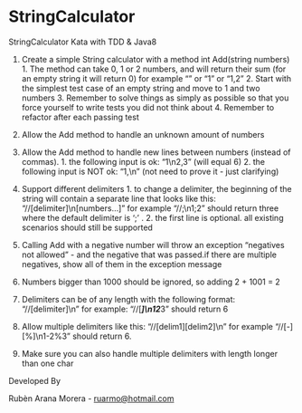 # StringCalculator
StringCalculator Kata with TDD &amp; Java8

1) Create a simple String calculator with a method int Add(string numbers) 1. The method can take 0, 1 or 2 numbers, and will return their sum (for an empty string it will return 0) for example “” or “1” or “1,2” 2. Start with the simplest test case of an empty string and move to 1 and two numbers 3. Remember to solve things as simply as possible so that you force yourself to write tests you did not think about 4. Remember to refactor after each passing test

2) Allow the Add method to handle an unknown amount of numbers

3) Allow the Add method to handle new lines between numbers (instead of commas). 1. the following input is ok: “1\n2,3” (will equal 6) 2. the following input is NOT ok: “1,\n” (not need to prove it - just clarifying)

4) Support different delimiters 1. to change a delimiter, the beginning of the string will contain a separate line that looks like this: “//[delimiter]\n[numbers…]” for example “//;\n1;2” should return three where the default delimiter is ‘;’ . 2. the first line is optional. all existing scenarios should still be supported

5) Calling Add with a negative number will throw an exception “negatives not allowed” - and the negative that was passed.if there are multiple negatives, show all of them in the exception message

6) Numbers bigger than 1000 should be ignored, so adding 2 + 1001 = 2

7) Delimiters can be of any length with the following format: “//[delimiter]\n” for example: “//[***]\n12***3” should return 6

8) Allow multiple delimiters like this: “//[delim1][delim2]\n” for example “//[-][%]\n1-2%3” should return 6.

9) Make sure you can also handle multiple delimiters with length longer than one char

Developed By

Rubèn Arana Morera - ruarmo@hotmail.com
